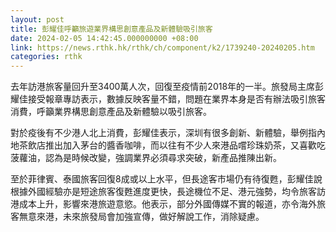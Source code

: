 ```yaml
---
layout: post
title: 彭耀佳呼籲旅遊業界構思創意產品及新體驗吸引旅客
date: 2024-02-05 14:42:45.000000000 +08:00
link: https://news.rthk.hk/rthk/ch/component/k2/1739240-20240205.htm
categories: rthk
---
```


去年訪港旅客量回升至3400萬人次，回復至疫情前2018年的一半。旅發局主席彭耀佳接受報章專訪表示，數據反映客量不錯，問題在業界本身是否有辦法吸引旅客消費，呼籲業界構思創意產品及新體驗以吸引旅客。

對於疫後有不少港人北上消費，彭耀佳表示，深圳有很多創新、新體驗，舉例指內地茶飲店推出加入茅台的醬香咖啡，而以往有不少人來港品嚐珍珠奶茶，又喜歡吃菠蘿油，認為是時候改變，強調業界必須尋求突破，新產品推陳出新。

至於菲律賓、泰國旅客回復8成或以上水平，但長途客市場仍有待復甦，彭耀佳說根據外國經驗亦是短途旅客復甦進度更快，長途機位不足、港元強勢，均令旅客訪港成本上升，影響來港旅遊意慾。他表示，部分外國傳媒不實的報道，亦令海外旅客無意來港，未來旅發局會加強宣傳，做好解說工作，消除疑慮。
